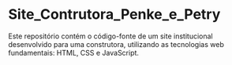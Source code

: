 # Site_Contrutora_Penke_e_Petry
Este repositório contém o código-fonte de um site institucional desenvolvido para uma construtora, utilizando as tecnologias web fundamentais: HTML, CSS e JavaScript.
